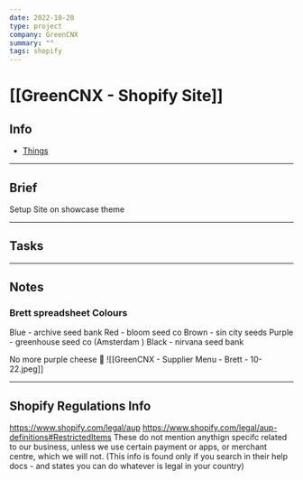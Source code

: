 ```yaml
---
date: 2022-10-20
type: project
company: GreenCNX
summary: ""
tags: shopify
---
```


# [[GreenCNX - Shopify Site]]


## Info
- [Things](things:///show?id=6psvrrTkdgPBrV1BW572KP)

---

## Brief
Setup Site on showcase theme

---

## Tasks


---

## Notes


### Brett spreadsheet Colours 
Blue - archive seed bank
Red - bloom seed co
Brown - sin city seeds
Purple - greenhouse seed co (Amsterdam )
Black - nirvana seed bank 

No more purple cheese 🧀 
![[GreenCNX - Supplier Menu - Brett - 10-22.jpeg]]

---

## Shopify Regulations Info
https://www.shopify.com/legal/aup
https://www.shopify.com/legal/aup-definitions#RestrictedItems
These do not mention anythign specifc related to our business, unless we use certain payment or apps, or merchant centre, which we will not. (This info is found only if you search in their help docs - and states you can do whatever is legal in your country)